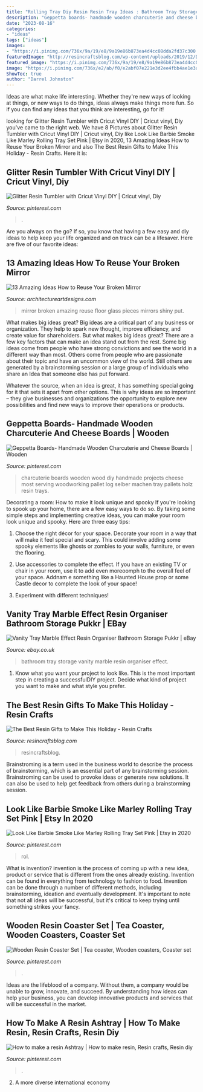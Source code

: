 ```yaml
---
title: "Rolling Tray Diy Resin Resin Tray Ideas : Bathroom Tray Storage Vanity Marble Resin Organiser Effect"
description: "Geppetta boards- handmade wooden charcuterie and cheese boards"
date: "2023-08-16"
categories:
- "ideas"
tags: ["ideas"]
images:
- "https://i.pinimg.com/736x/9a/19/e8/9a19e86b873ea4d4cc08dda2fd37c300.jpg"
featuredImage: "http://resincraftsblog.com/wp-content/uploads/2019/12/DIY-Seascape-Cutting-Boards-4464.jpg"
featured_image: "https://i.pinimg.com/736x/9a/19/e8/9a19e86b873ea4d4cc08dda2fd37c300.jpg"
image: "https://i.pinimg.com/736x/e2/ab/f0/e2abf07e221e3d2ee4fbb4ae1e3a3961.jpg"
ShowToc: true
author: "Darrel Johnston"
---
```



Ideas are what make life interesting. Whether they're new ways of looking at things, or new ways to do things, ideas always make things more fun. So if you can find any ideas that you think are interesting, go for it!

	

		
looking for Glitter Resin Tumbler with Cricut Vinyl DIY | Cricut vinyl, Diy you've came to the right web. We have 8 Pictures about Glitter Resin Tumbler with Cricut Vinyl DIY | Cricut vinyl, Diy like Look Like Barbie Smoke Like Marley Rolling Tray Set Pink | Etsy in 2020, 13 Amazing Ideas How to Reuse Your Broken Mirror and also The Best Resin Gifts to Make This Holiday - Resin Crafts. Here it is:
		
    
## Glitter Resin Tumbler With Cricut Vinyl DIY | Cricut Vinyl, Diy

<img loading=lazy src="https://i.pinimg.com/originals/b7/96/cc/b796cca447499bfb91ec87e5b9422ee7.jpg" onerror="this.onerror=null;this.src='https://tse2.mm.bing.net/th?id=OIP.4xHy7TE6KHgdxWXAddjw3wHaHa&amp;pid=15.1';" alt="Glitter Resin Tumbler with Cricut Vinyl DIY | Cricut vinyl, Diy">

_Source: pinterest.com_

>. 

	

Are you always on the go? If so, you know that having a few easy and diy ideas to help keep your life organized and on track can be a lifesaver. Here are five of our favorite ideas: 

    
## 13 Amazing Ideas How To Reuse Your Broken Mirror

<img loading=lazy src="http://www.architectureartdesigns.com/wp-content/uploads/2013/06/418-630x933.jpg" onerror="this.onerror=null;this.src='https://tse1.mm.bing.net/th?id=OIP.SvHlOMU7_nYvLTO3yxd2ygHaK9&amp;pid=15.1';" alt="13 Amazing Ideas How to Reuse Your Broken Mirror">

_Source: architectureartdesigns.com_

>mirror broken amazing reuse floor glass pieces mirrors shiny put. 

	

What makes big ideas great?
Big ideas are a critical part of any business or organization. They help to spark new thought, improve efficiency, and create value for shareholders. But what makes big ideas great? There are a few key factors that can make an idea stand out from the rest.
Some big ideas come from people who have strong convictions and see the world in a different way than most. Others come from people who are passionate about their topic and have an uncommon view of the world. Still others are generated by a brainstorming session or a large group of individuals who share an Idea that someone else has put forward.

Whatever the source, when an idea is great, it has something special going for it that sets it apart from other options. This is why ideas are so important – they give businesses and organizations the opportunity to explore new possibilities and find new ways to improve their operations or products.

    
## Geppetta Boards- Handmade Wooden Charcuterie And Cheese Boards | Wooden

<img loading=lazy src="https://i.pinimg.com/736x/a5/ed/6c/a5ed6c9f133b8e634c785b59407a0127.jpg" onerror="this.onerror=null;this.src='https://tse2.mm.bing.net/th?id=OIP.A8_99nvnUjBdEAD2-GLPtQHaJ3&amp;pid=15.1';" alt="Geppetta Boards- Handmade Wooden Charcuterie and Cheese Boards | Wooden">

_Source: pinterest.com_

>charcuterie boards wooden wood diy handmade projects cheese most serving woodworking pallet log selber machen tray pallets holz resin trays. 

	

Decorating a room: How to make it look unique and spooky
If you're looking to spook up your home, there are a few easy ways to do so. By taking some simple steps and implementing creative ideas, you can make your room look unique and spooky. Here are three easy tips:
1. Choose the right décor for your space. Decorate your room in a way that will make it feel special and scary. This could involve adding some spooky elements like ghosts or zombies to your walls, furniture, or even the flooring.

2. Use accessories to complete the effect. If you have an existing TV or chair in your room, use it to add even moreoomph to the overall feel of your space. Addnam e something like a Haunted House prop or some Castle decor to complete the look of your space!

3. Experiment with different techniques!

    
## Vanity Tray Marble Effect Resin Organiser Bathroom Storage Pukkr | EBay

<img loading=lazy src="http://d8mkdcmng3.imgix.net/faf4/731071.jpg?s=f2916f237d135118780158030ccd2228" onerror="this.onerror=null;this.src='https://tse3.mm.bing.net/th?id=OIP.geN01DlBrNdiOFPhJX_BrAHaHa&amp;pid=15.1';" alt="Vanity Tray Marble Effect Resin Organiser Bathroom Storage Pukkr | eBay">

_Source: ebay.co.uk_

>bathroom tray storage vanity marble resin organiser effect. 

	

1. Know what you want your project to look like. This is the most important step in creating a successfulDIY project. Decide what kind of project you want to make and what style you prefer.

    
## The Best Resin Gifts To Make This Holiday - Resin Crafts

<img loading=lazy src="http://resincraftsblog.com/wp-content/uploads/2019/12/DIY-Seascape-Cutting-Boards-4464.jpg" onerror="this.onerror=null;this.src='https://tse2.mm.bing.net/th?id=OIP.g72HlLLpklF4qEGMHA4VUAHaLH&amp;pid=15.1';" alt="The Best Resin Gifts to Make This Holiday - Resin Crafts">

_Source: resincraftsblog.com_

>resincraftsblog. 

	

Brainstroming is a term used in the business world to describe the process of brainstorming, which is an essential part of any brainstorming session. Brainstroming can be used to provoke ideas or generate new solutions. It can also be used to help get feedback from others during a brainstorming session.

    
## Look Like Barbie Smoke Like Marley Rolling Tray Set Pink | Etsy In 2020

<img loading=lazy src="https://i.pinimg.com/736x/5d/91/df/5d91df9994cf4de0ddbb9e3e1fdab848.jpg" onerror="this.onerror=null;this.src='https://tse1.mm.bing.net/th?id=OIP.NZy9fZi8mbude_2TW3FAVgHaJ3&amp;pid=15.1';" alt="Look Like Barbie Smoke Like Marley Rolling Tray Set Pink | Etsy in 2020">

_Source: pinterest.com_

>rol. 

	

What is invention?
invention is the process of coming up with a new idea, product or service that is different from the ones already existing. Invention can be found in everything from technology to fashion to food. 
Invention can be done through a number of different methods, including brainstorming, ideation and eventually development. It's important to note that not all ideas will be successful, but it's critical to keep trying until something strikes your fancy.

    
## Wooden Resin Coaster Set | Tea Coaster, Wooden Coasters, Coaster Set

<img loading=lazy src="https://i.pinimg.com/736x/e2/ab/f0/e2abf07e221e3d2ee4fbb4ae1e3a3961.jpg" onerror="this.onerror=null;this.src='https://tse2.mm.bing.net/th?id=OIP.kBC-vFBvAbkz2FR1HZV88QHaHt&amp;pid=15.1';" alt="Wooden Resin Coaster Set | Tea coaster, Wooden coasters, Coaster set">

_Source: pinterest.com_

>. 

	

Ideas are the lifeblood of a company. Without them, a company would be unable to grow, innovate, and succeed. By understanding how ideas can help your business, you can develop innovative products and services that will be successful in the market.

    
## How To Make A Resin Ashtray | How To Make Resin, Resin Crafts, Resin Diy

<img loading=lazy src="https://i.pinimg.com/736x/9a/19/e8/9a19e86b873ea4d4cc08dda2fd37c300.jpg" onerror="this.onerror=null;this.src='https://tse4.mm.bing.net/th?id=OIP.dgClXQtevRehWEXbhX3dCwHaHa&amp;pid=15.1';" alt="How to make a resin Ashtray | How to make resin, Resin crafts, Resin diy">

_Source: pinterest.com_

>. 

	

2. A more diverse international economy 

